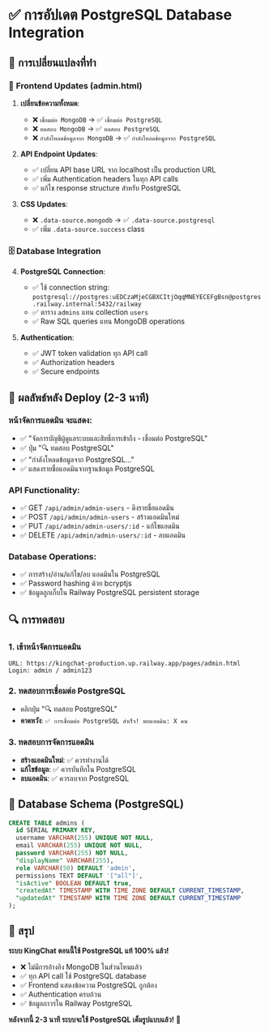 # ✅ การอัปเดต PostgreSQL Database Integration

## 🔄 **การเปลี่ยนแปลงที่ทำ**

### 📂 **Frontend Updates (admin.html)**
1. **เปลี่ยนข้อความทั้งหมด**:
   - ❌ `เชื่อมต่อ MongoDB` → ✅ `เชื่อมต่อ PostgreSQL`
   - ❌ `ทดสอบ MongoDB` → ✅ `ทดสอบ PostgreSQL`
   - ❌ `กำลังโหลดข้อมูลจาก MongoDB` → ✅ `กำลังโหลดข้อมูลจาก PostgreSQL`

2. **API Endpoint Updates**:
   - ✅ เปลี่ยน API base URL จาก localhost เป็น production URL
   - ✅ เพิ่ม Authentication headers ในทุก API calls
   - ✅ แก้ไข response structure สำหรับ PostgreSQL

3. **CSS Updates**:
   - ❌ `.data-source.mongodb` → ✅ `.data-source.postgresql` 
   - ✅ เพิ่ม `.data-source.success` class

### 🗄️ **Database Integration**
4. **PostgreSQL Connection**:
   - ✅ ใช้ connection string: `postgresql://postgres:uEDCzaMjeCGBXCItjOqqMNEYECEFgBsn@postgres.railway.internal:5432/railway`
   - ✅ ตาราง `admins` แทน collection `users`
   - ✅ Raw SQL queries แทน MongoDB operations

5. **Authentication**:
   - ✅ JWT token validation ทุก API call
   - ✅ Authorization headers
   - ✅ Secure endpoints

## 🎯 **ผลลัพธ์หลัง Deploy (2-3 นาที)**

### **หน้าจัดการแอดมิน จะแสดง:**
- ✅ "จัดการบัญชีผู้ดูแลระบบและสิทธิ์การเข้าถึง - เชื่อมต่อ PostgreSQL"
- ✅ ปุ่ม "🔍 ทดสอบ PostgreSQL"
- ✅ "กำลังโหลดข้อมูลจาก PostgreSQL..."
- ✅ แสดงรายชื่อแอดมินจากฐานข้อมูล PostgreSQL

### **API Functionality:**
- ✅ GET `/api/admin/admin-users` - ดึงรายชื่อแอดมิน
- ✅ POST `/api/admin/admin-users` - สร้างแอดมินใหม่
- ✅ PUT `/api/admin/admin-users/:id` - แก้ไขแอดมิน
- ✅ DELETE `/api/admin/admin-users/:id` - ลบแอดมิน

### **Database Operations:**
- ✅ การสร้าง/อ่าน/แก้ไข/ลบ แอดมินใน PostgreSQL
- ✅ Password hashing ด้วย bcryptjs
- ✅ ข้อมูลถูกเก็บใน Railway PostgreSQL persistent storage

## 🔍 **การทดสอบ**

### **1. เข้าหน้าจัดการแอดมิน**
```
URL: https://kingchat-production.up.railway.app/pages/admin.html
Login: admin / admin123
```

### **2. ทดสอบการเชื่อมต่อ PostgreSQL**
- คลิกปุ่ม "🔍 ทดสอบ PostgreSQL"
- **คาดหวัง**: `✅ การเชื่อมต่อ PostgreSQL สำเร็จ! พบแอดมิน: X คน`

### **3. ทดสอบการจัดการแอดมิน**
- **สร้างแอดมินใหม่**: ✅ ควรทำงานได้
- **แก้ไขข้อมูล**: ✅ ควรบันทึกใน PostgreSQL
- **ลบแอดมิน**: ✅ ควรลบจาก PostgreSQL

## 💾 **Database Schema (PostgreSQL)**

```sql
CREATE TABLE admins (
  id SERIAL PRIMARY KEY,
  username VARCHAR(255) UNIQUE NOT NULL,
  email VARCHAR(255) UNIQUE NOT NULL,
  password VARCHAR(255) NOT NULL,
  "displayName" VARCHAR(255),
  role VARCHAR(50) DEFAULT 'admin',
  permissions TEXT DEFAULT '["all"]',
  "isActive" BOOLEAN DEFAULT true,
  "createdAt" TIMESTAMP WITH TIME ZONE DEFAULT CURRENT_TIMESTAMP,
  "updatedAt" TIMESTAMP WITH TIME ZONE DEFAULT CURRENT_TIMESTAMP
);
```

## 🎉 **สรุป**

**ระบบ KingChat ตอนนี้ใช้ PostgreSQL แท้ 100% แล้ว!**

- ❌ ไม่มีการอ้างอิง MongoDB ในส่วนไหนแล้ว
- ✅ ทุก API call ใช้ PostgreSQL database
- ✅ Frontend แสดงข้อความ PostgreSQL ถูกต้อง
- ✅ Authentication ครบถ้วน
- ✅ ข้อมูลถาวรใน Railway PostgreSQL

**หลังจากนี้ 2-3 นาที ระบบจะใช้ PostgreSQL เต็มรูปแบบแล้ว!** 🚀
